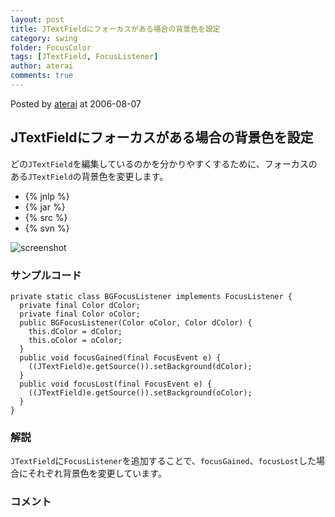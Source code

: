 ```yaml
---
layout: post
title: JTextFieldにフォーカスがある場合の背景色を設定
category: swing
folder: FocusColor
tags: [JTextField, FocusListener]
author: aterai
comments: true
---
```


Posted by [aterai](http://terai.xrea.jp/aterai.html) at 2006-08-07

## JTextFieldにフォーカスがある場合の背景色を設定
どの`JTextField`を編集しているのかを分かりやすくするために、フォーカスのある`JTextField`の背景色を変更します。

- {% jnlp %}
- {% jar %}
- {% src %}
- {% svn %}

<!-- dummy comment line for breaking list -->

![screenshot](https://lh6.googleusercontent.com/_9Z4BYR88imo/TQTM__NmYpI/AAAAAAAAAaE/EUMDKR-Rwa4/s800/FocusColor.png)

### サンプルコード
<pre class="prettyprint"><code>private static class BGFocusListener implements FocusListener {
  private final Color dColor;
  private final Color oColor;
  public BGFocusListener(Color oColor, Color dColor) {
    this.dColor = dColor;
    this.oColor = oColor;
  }
  public void focusGained(final FocusEvent e) {
    ((JTextField)e.getSource()).setBackground(dColor);
  }
  public void focusLost(final FocusEvent e) {
    ((JTextField)e.getSource()).setBackground(oColor);
  }
}
</code></pre>

### 解説
`JTextField`に`FocusListener`を追加することで、`focusGained`、`focusLost`した場合にそれぞれ背景色を変更しています。

### コメント
